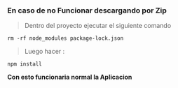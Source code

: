 ### En caso de no Funcionar descargando por Zip

> Dentro del proyecto ejecutar el siguiente comando 

``` rm -rf node_modules package-lock.json ```

> Luego hacer : 

```npm install```

**Con esto funcionaria normal la Aplicacion**
